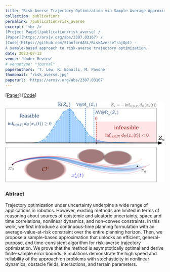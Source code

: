 ```yaml
---
title: "Risk-Averse Trajectory Optimization via Sample Average Approximation"
collection: publications
permalink: /publication/risk_averse
excerpt: '<br />
[Project Page](/publication/risk_averse) / 
[Paper](https://arxiv.org/abs/2307.03167) / 
[Code](https://github.com/StanfordASL/RiskAverseTrajOpt) - 
A sample-based approach to risk-averse trajectory optimization.'
date: 2023-07-12
venue: 'Under Review'
# venuetype: "journal"
paperauthors: 'T. Lew, R. Bonalli, M. Pavone'
thumbnail: "risk_averse.jpg"
paperurl: 'https://arxiv.org/abs/2307.03167'
---
```


[[Paper](https://arxiv.org/abs/2307.03167)] 
[[Code](https://github.com/StanfordASL/RiskAverseTrajOpt)]

<p style="text-align:center;"><img src="/images/risk_averse.jpg" width="600"></p>

### Abtract

Trajectory optimization under uncertainty underpins a wide range of applications in robotics. However, existing methods are limited in terms of reasoning about sources of epistemic and aleatoric uncertainty, space and time correlations, nonlinear dynamics, and non-convex constraints. In this work, we first introduce a continuous-time planning formulation with an average-value-at-risk constraint over the entire planning horizon. Then, we propose a sample-based approximation that unlocks an efficient, general-purpose, and time-consistent algorithm for risk-averse trajectory optimization. We prove that the method is asymptotically optimal and derive finite-sample error bounds. Simulations demonstrate the high speed and reliability of the approach on problems with stochasticity in nonlinear dynamics, obstacle fields, interactions, and terrain parameters.